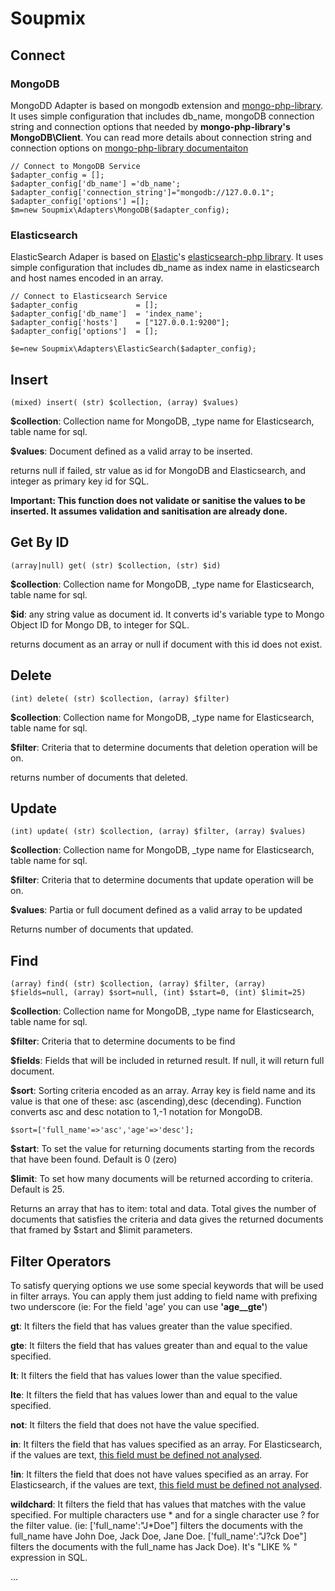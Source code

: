 # Soupmix

## Connect

### MongoDB

MongoDD Adapter is based on mongodb extension and [mongo-php-library](https://github.com/mongodb/mongo-php-library). It uses simple configuration that includes db_name, mongoDB connection string and connection options that needed by **mongo-php-library's MongoDB\Client**. You can read more details about connection string and connection options on [mongo-php-library documentaiton](http://mongodb.github.io/mongo-php-library/classes/client/)

```
// Connect to MongoDB Service
$adapter_config = [];
$adapter_config['db_name'] ='db_name';
$adapter_config['connection_string']="mongodb://127.0.0.1";
$adapter_config['options'] =[];
$m=new Soupmix\Adapters\MongoDB($adapter_config);
```

### Elasticsearch

ElasticSearch Adaper is based on [Elastic](http://elastic.co)'s [elasticsearch-php library](https://github.com/elastic/elasticsearch-php). It uses simple configuration that includes db_name as index name in elasticsearch and host names encoded in an array. 

```
// Connect to Elasticsearch Service
$adapter_config 			= [];
$adapter_config['db_name'] 	= 'index_name';
$adapter_config['hosts']	= ["127.0.0.1:9200"];
$adapter_config['options'] 	= [];

$e=new Soupmix\Adapters\ElasticSearch($adapter_config);

```
## Insert


```
(mixed) insert( (str) $collection, (array) $values)
```
**$collection**: Collection name for MongoDB, _type name for Elasticsearch, table name for sql.

**$values**: Document defined as a valid array to be inserted.

returns null if failed, str value as id for MongoDB and Elasticsearch, and integer as primary key id for SQL.

**Important: This function does not validate or sanitise the values to be inserted. It assumes validation and sanitisation are already done.**


## Get By ID
```
(array|null) get( (str) $collection, (str) $id)
```
**$collection**: Collection name for MongoDB, _type name for Elasticsearch, table name for sql.

**$id**: any string value as document id. It converts id's variable type to Mongo Object ID for Mongo DB, to integer for SQL.

returns document as an array or null if document with this id does not exist.

## Delete
```
(int) delete( (str) $collection, (array) $filter)
```
**$collection**: Collection name for MongoDB, _type name for Elasticsearch, table name for sql.

**$filter**: Criteria that to determine documents that deletion operation will be on. 

returns number of documents that deleted.

## Update

```
(int) update( (str) $collection, (array) $filter, (array) $values)
```
**$collection**: Collection name for MongoDB, _type name for Elasticsearch, table name for sql.

**$filter**: Criteria that to determine documents that update operation will be on. 

**$values**: Partia or full document defined as a valid array to be updated

Returns number of documents that updated.


## Find
```
(array) find( (str) $collection, (array) $filter, (array) $fields=null, (array) $sort=null, (int) $start=0, (int) $limit=25)
```
**$collection**: Collection name for MongoDB, _type name for Elasticsearch, table name for sql.

**$filter**: Criteria that to determine documents to be find

**$fields**: Fields that will be included in returned result. If null, it will return full document.

**$sort**: Sorting criteria encoded as an array. Array key is field name and its value is that one of these: asc (ascending),desc (decending). Function converts asc and desc notation to 1,-1 notation for MongoDB.
```
$sort=['full_name'=>'asc','age'=>'desc'];
```
**$start**: To set the value for returning documents starting from the records that have been found. Default is 0 (zero)

**$limit**: To set how many documents will be returned according to criteria. Default is 25.


Returns an array that has to item: total and data. Total gives the number of documents that satisfies the criteria and data gives the returned documents that framed by $start and $limit parameters.

## Filter Operators

To satisfy querying options we use some special keywords that will be used in filter arrays. You can apply them just adding to field name with prefixing two underscore (ie: For the field 'age' you can use **'age__gte'**)

**gt**: It filters the field that has values greater than the value specified.

**gte**: It filters the field that has values greater than and equal to the value specified.

**lt**: It filters the field that has values lower than the value specified.

**lte**: It filters the field that has values lower than and equal to the value specified.

**not**: It filters the field that does not have the value specified.

**in**: It filters the field that has values specified as an array. For Elasticsearch, if the values are text, [this field must be defined not analysed](https://www.elastic.co/guide/en/elasticsearch/reference/current/query-dsl-terms-query.html).

**!in**: It filters the field that does not have values specified as an array. For Elasticsearch, if the values are text, [this field must be defined not analysed](https://www.elastic.co/guide/en/elasticsearch/reference/current/query-dsl-terms-query.html).


**wildchard**: It filters the field that has values that matches with the value specified. For multiple characters use * and for a single character use ? for the filter value. (ie: ['full\_name':"J*Doe"] filters the documents with the full\_name have John Doe, Jack Doe, Jane Doe. ['full\_name':"J?ck Doe"] filters the documents with the full_name has Jack Doe). It's "LIKE % " expression in SQL.






...